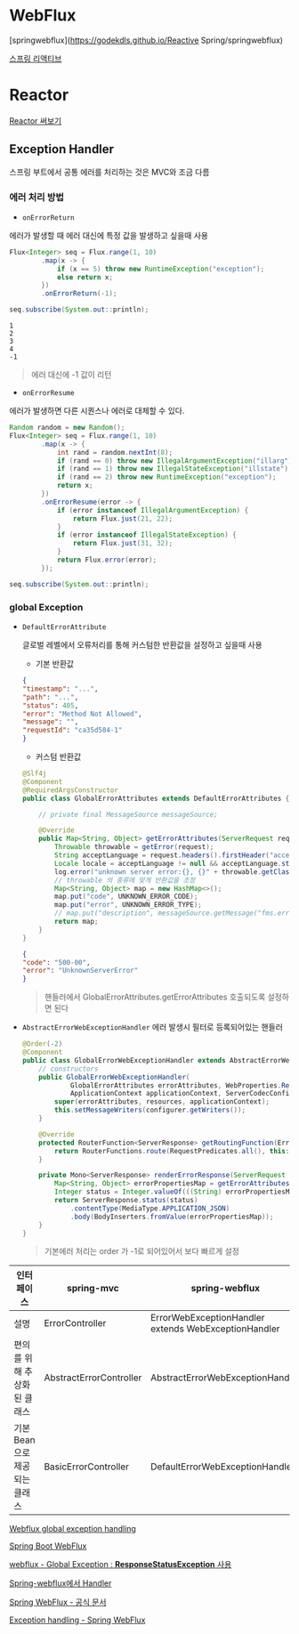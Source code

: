 # WebFlux



[springwebflux](https://godekdls.github.io/Reactive Spring/springwebflux)

[스프링 리액티브]([https://kouzie.github.io/spring/Spring-Boot-%EC%8A%A4%ED%94%84%EB%A7%81-%EB%A6%AC%EC%95%A1%ED%8B%B0%EB%B8%8C-%EA%B0%9C%EC%9A%94/#webflux](https://kouzie.github.io/spring/Spring-Boot-스프링-리액티브-개요/#webflux))

# Reactor

[Reactor 써보기](http://wonwoo.ml/index.php/post/category/web/spring)

## Exception Handler

스프링 부트에서 공통 에러를 처리하는 것은 MVC와 조금 다름



### 에러 처리 방법

- `onErrorReturn`

에러가 발생할 때 에러 대신에 특정 값을 발생하고 싶을때 사용

~~~java
Flux<Integer> seq = Flux.range(1, 10)
        .map(x -> {
            if (x == 5) throw new RuntimeException("exception");
            else return x;
        })
        .onErrorReturn(-1);

seq.subscribe(System.out::println);
~~~

~~~
1
2
3
4
-1
~~~

> 에러 대신에 -1 값이 리턴



- `onErrorResume`

에러가 발생하면 다른 시퀀스나 에러로 대체할 수 있다.

~~~java
Random random = new Random();
Flux<Integer> seq = Flux.range(1, 10)
        .map(x -> {
            int rand = random.nextInt(8);
            if (rand == 0) throw new IllegalArgumentException("illarg");
            if (rand == 1) throw new IllegalStateException("illstate");
            if (rand == 2) throw new RuntimeException("exception");
            return x;
        })
        .onErrorResume(error -> {
            if (error instanceof IllegalArgumentException) {
                return Flux.just(21, 22);
            }
            if (error instanceof IllegalStateException) {
                return Flux.just(31, 32);
            }
            return Flux.error(error);
        });

seq.subscribe(System.out::println);
~~~



### global Exception

- `DefaultErrorAttribute` 

  글로벌 레벨에서 오류처리를 통해 커스텀한 반환값을 설정하고 싶을때 사용

  - 기본 반환값

  ~~~json
  {
  "timestamp": "...",
  "path": "...",
  "status": 405,
  "error": "Method Not Allowed",
  "message": "",
  "requestId": "ca35d584-1"
  }
  ~~~

  - 커스텀 반환값

  ~~~java
  @Slf4j
  @Component
  @RequiredArgsConstructor
  public class GlobalErrorAttributes extends DefaultErrorAttributes {
  
      // private final MessageSource messageSource;
  
      @Override
      public Map<String, Object> getErrorAttributes(ServerRequest request, ErrorAttributeOptions options) {
          Throwable throwable = getError(request);
          String acceptLanguage = request.headers().firstHeader("accept-language");
          Locale locale = acceptLanguage != null && acceptLanguage.startsWith("ko") ? Locale.KOREA : Locale.getDefault();
          log.error("unknown server error:{}, {}" + throwable.getClass().getCanonicalName(), throwable.getMessage());
          // throwable 의 종류에 맞게 반환값을 조정
          Map<String, Object> map = new HashMap<>();
          map.put("code", UNKNOWN_ERROR_CODE);
          map.put("error", UNKNOWN_ERROR_TYPE);
          // map.put("description", messageSource.getMessage("fms.error.unknown_server_error", null, locale));
          return map;
      }
  }
  ~~~

  ~~~json
  {
  "code": "500-00",
  "error": "UnknownServerError"
  }
  ~~~

  > 핸들러에서 GlobalErrorAttributes.getErrorAttributes 호출되도록 설정하면 된다

- `AbstractErrorWebExceptionHandler` 
  에러 발생시 필터로 등록되어있는 핸들러

  ~~~java
  @Order(-2)
  @Component
  public class GlobalErrorWebExceptionHandler extends AbstractErrorWebExceptionHandler {
      // constructors
      public GlobalErrorWebExceptionHandler(
              GlobalErrorAttributes errorAttributes, WebProperties.Resources resources,
              ApplicationContext applicationContext, ServerCodecConfigurer configurer) {
          super(errorAttributes, resources, applicationContext);
          this.setMessageWriters(configurer.getWriters());
      }
  
      @Override
      protected RouterFunction<ServerResponse> getRoutingFunction(ErrorAttributes errorAttributes) {
          return RouterFunctions.route(RequestPredicates.all(), this::renderErrorResponse);
      }
  
      private Mono<ServerResponse> renderErrorResponse(ServerRequest request) {
          Map<String, Object> errorPropertiesMap = getErrorAttributes(request, ErrorAttributeOptions.defaults());
          Integer status = Integer.valueOf(((String) errorPropertiesMap.get("code")).substring(0, 3));
          return ServerResponse.status(status)
              .contentType(MediaType.APPLICATION_JSON)
              .body(BodyInserters.fromValue(errorPropertiesMap));
      }
  }
  ~~~

  > 기본에러 처리는 order 가 -1로 되어있어서 보다 빠르게 설정

| 인터페이스                    | spring-mvc              | spring-webflux                                       |
| ----------------------------- | ----------------------- | ---------------------------------------------------- |
| 설명                          | ErrorController         | ErrorWebExceptionHandler extends WebExceptionHandler |
| 편의를 위해 추상화된 클래스   | AbstractErrorController | AbstractErrorWebExceptionHandler                     |
| 기본 Bean으로 제공되는 클래스 | BasicErrorController    | DefaultErrorWebExceptionHandler                      |

[Webflux global exception handling](https://www.programmersought.com/article/6869648075/)

[Spring Boot WebFlux](https://blog.seri.la/6)

[webflux - Global Exception : **ResponseStatusException** 사용 ](https://devmingsa.tistory.com/80)

[Spring-webflux에서 Handler](https://supawer0728.github.io/2019/04/04/spring-error-handling/)

[Spring WebFlux - 공식 문서](https://docs.spring.io/spring-framework/docs/5.1.6.RELEASE/spring-framework-reference/web-reactive.html#webflux-exception-handler)

[Exception handling - Spring WebFlux](https://medium.com/@akhil.bojedla/exception-handling-spring-webflux-b11647d8608)





### 

